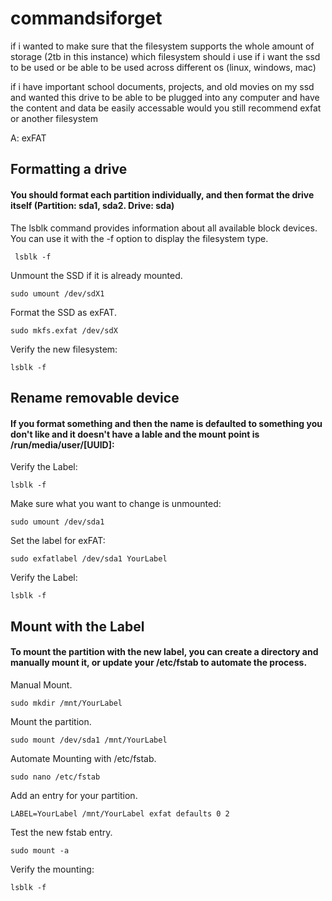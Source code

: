 # commandsiforget

if i wanted to make sure that the filesystem supports the whole amount of storage (2tb in this instance) which filesystem should i use  if i want the ssd to be used or be able to be used across different os (linux, windows, mac)

if i have important school documents, projects, and old movies on my ssd and wanted this drive to be able to be plugged into any computer and have the content and data be easily accessable would you still recommend exfat or another filesystem

A: exFAT

## Formatting a drive

#### You should format each partition individually, and then format the drive itself (Partition: sda1, sda2. Drive: sda)

The lsblk command provides information about all available block devices. You can use it with the -f option to display the filesystem type.
```
 lsblk -f
```

Unmount the SSD if it is already mounted.
```
sudo umount /dev/sdX1
```

Format the SSD as exFAT.
```
sudo mkfs.exfat /dev/sdX
```

Verify the new filesystem:
```
lsblk -f
```

## Rename removable device

#### If you format something and then the name is defaulted to something you don't like and it doesn't have a lable and the mount point is /run/media/user/[UUID]:

Verify the Label:
```
lsblk -f
```

Make sure  what you want to change is unmounted:
```
sudo umount /dev/sda1
```

Set the label for exFAT:
```
sudo exfatlabel /dev/sda1 YourLabel
```

Verify the Label:
```
lsblk -f
```

## Mount with the Label

#### To mount the partition with the new label, you can create a directory and manually mount it, or update your /etc/fstab to automate the process.

Manual Mount.
```
sudo mkdir /mnt/YourLabel
```

Mount the partition.
```
sudo mount /dev/sda1 /mnt/YourLabel
```

Automate Mounting with /etc/fstab.
```
sudo nano /etc/fstab
```

Add an entry for your partition.
```
LABEL=YourLabel /mnt/YourLabel exfat defaults 0 2
```

Test the new fstab entry.
```
sudo mount -a
```

Verify the mounting:
```
lsblk -f
```
